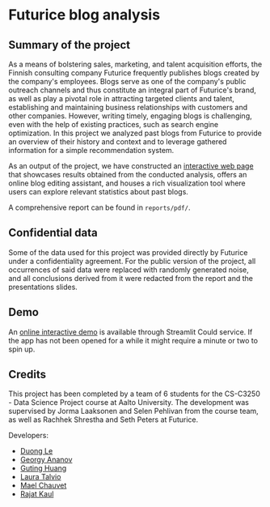 # Futurice blog analysis

## Summary of the project 

As a means of bolstering sales, marketing, and talent acquisition efforts, the Finnish consulting company Futurice frequently publishes blogs created by the company's employees. Blogs serve as one of the company's public outreach channels and thus constitute an integral part of Futurice's brand, as well as play a pivotal role in attracting targeted clients and talent, establishing and maintaining business relationships with customers and other companies. However, writing timely, engaging blogs is challenging, even with the help of existing practices, such as search engine optimization. In this project we analyzed past blogs from Futurice to provide an overview of their history and context and to leverage gathered information for a simple recommendation system. 

As an output of the project, we have constructed an [interactive web page](https://corgi239-futurice-blog-analysis-public-srcguihome-uzy4md.streamlit.app/) that showcases results obtained from the conducted analysis, offers an online blog editing assistant, and houses a rich visualization tool where users can explore relevant statistics about past blogs.

A comprehensive report can be found in `reports/pdf/`.

## Confidential data

Some of the data used for this project was provided directly by Futurice under a confidentiality agreement. For the public version of the project, all occurrences of said data were replaced with randomly generated noise, and all conclusions derived from it were redacted from the report and the presentations slides.

## Demo

An [online interactive demo](https://corgi239-futurice-blog-analysis-public-srcguihome-uzy4md.streamlit.app/) is available through Streamlit Could service. If the app has not been opened for a while it might require a minute or two to spin up.

## Credits

This project has been completed by a team of 6 students for the CS-C3250 - Data Science Project course at Aalto University. The development was supervised by Jorma Laaksonen and Selen Pehlivan from the course team, as well as Rachhek Shrestha and Seth Peters at Futurice.

Developers:
* [Duong Le](https://github.com/lthduong)
* [Georgy Ananov](https://github.com/Corgi239)
* [Guting Huang](https://github.com/guting-h)
* [Laura Talvio](https://github.com/oboisti)
* [Mael Chauvet](https://github.com/Chaulilou)
* [Rajat Kaul](https://github.com/dark-silver)
